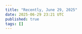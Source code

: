 ```yaml
---
title: "Recently, June 29, 2025"
date: 2025-06-29 23:21 UTC
published: true
tags: []
---
```




<blockquote markdown="1">



</blockquote>
